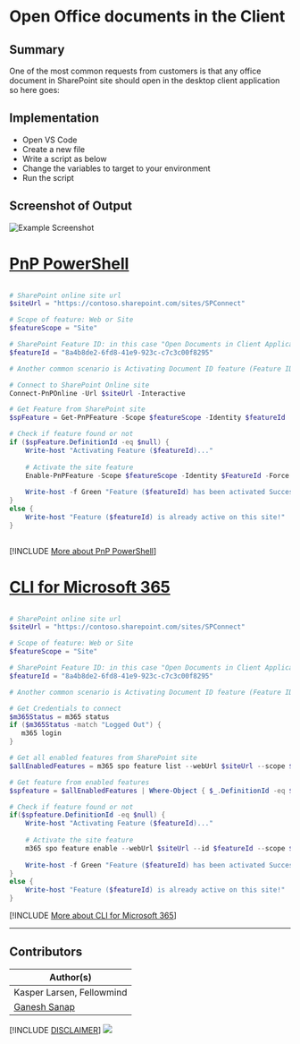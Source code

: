 

# Open Office documents in the Client

## Summary

One of the most common requests from customers is that any office document in SharePoint site should open in the desktop client application so here goes:

## Implementation

- Open VS Code
- Create a new file
- Write a script as below
- Change the variables to target to your environment
- Run the script

## Screenshot of Output

![Example Screenshot](assets/example.png)

# [PnP PowerShell](#tab/pnpps)

```powershell

# SharePoint online site url
$siteUrl = "https://contoso.sharepoint.com/sites/SPConnect"

# Scope of feature: Web or Site
$featureScope = "Site"

# SharePoint Feature ID: in this case "Open Documents in Client Applications by Default (OpenInClient)"
$featureId = "8a4b8de2-6fd8-41e9-923c-c7c3c00f8295"	

# Another common scenario is Activating Document ID feature (Feature ID: b50e3104-6812-424f-a011-cc90e6327318)

# Connect to SharePoint Online site
Connect-PnPOnline -Url $siteUrl -Interactive

# Get Feature from SharePoint site
$spFeature = Get-PnPFeature -Scope $featureScope -Identity $featureId

# Check if feature found or not
if ($spFeature.DefinitionId -eq $null) {  
    Write-host "Activating Feature ($featureId)..." 
	
    # Activate the site feature
	Enable-PnPFeature -Scope $featureScope -Identity $FeatureId -Force
 
    Write-host -f Green "Feature ($featureId) has been activated Successfully!"
}
else {
    Write-host "Feature ($featureId) is already active on this site!"
}   
   
```

[!INCLUDE [More about PnP PowerShell](../../docfx/includes/MORE-PNPPS.md)]

# [CLI for Microsoft 365](#tab/cli-m365-ps)

```powershell

# SharePoint online site url
$siteUrl = "https://contoso.sharepoint.com/sites/SPConnect"

# Scope of feature: Web or Site
$featureScope = "Site"

# SharePoint Feature ID: in this case "Open Documents in Client Applications by Default (OpenInClient)"
$featureId = "8a4b8de2-6fd8-41e9-923c-c7c3c00f8295"	

# Another common scenario is Activating Document ID feature (Feature ID: b50e3104-6812-424f-a011-cc90e6327318)

# Get Credentials to connect
$m365Status = m365 status
if ($m365Status -match "Logged Out") {
   m365 login
}

# Get all enabled features from SharePoint site
$allEnabledFeatures = m365 spo feature list --webUrl $siteUrl --scope $featureScope | ConvertFrom-Json

# Get feature from enabled features
$spfeature = $allEnabledFeatures | Where-Object { $_.DefinitionId -eq $featureId }

# Check if feature found or not
if($spfeature.DefinitionId -eq $null) {  
    Write-host "Activating Feature ($featureId)..." 
	
    # Activate the site feature
	m365 spo feature enable --webUrl $siteUrl --id $featureId --scope $featureScope
 
    Write-host -f Green "Feature ($featureId) has been activated Successfully!"
}
else {
    Write-host "Feature ($featureId) is already active on this site!"
}

```
[!INCLUDE [More about CLI for Microsoft 365](../../docfx/includes/MORE-CLIM365.md)]

***

## Contributors

| Author(s) |
|-----------|
| Kasper Larsen, Fellowmind|
| [Ganesh Sanap](https://ganeshsanapblogs.wordpress.com/about) |

[!INCLUDE [DISCLAIMER](../../docfx/includes/DISCLAIMER.md)]
<img src="https://m365-visitor-stats.azurewebsites.net/script-samples/scripts/spo-open-doc-in-client" aria-hidden="true" />
